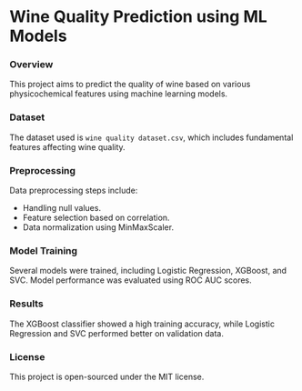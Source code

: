# Wine Quality Prediction using ML Models

### Overview
This project aims to predict the quality of wine based on various physicochemical features using machine learning models.

### Dataset
The dataset used is `wine quality dataset.csv`, which includes fundamental features affecting wine quality.

### Preprocessing
Data preprocessing steps include:
- Handling null values.
- Feature selection based on correlation.
- Data normalization using MinMaxScaler.

### Model Training
Several models were trained, including Logistic Regression, XGBoost, and SVC. Model performance was evaluated using ROC AUC scores.

### Results
The XGBoost classifier showed a high training accuracy, while Logistic Regression and SVC performed better on validation data.

### License
This project is open-sourced under the MIT license.
